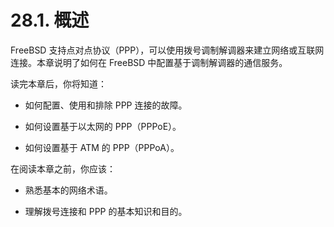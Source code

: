 # 28.1. 概述

FreeBSD 支持点对点协议（PPP），可以使用拨号调制解调器来建立网络或互联网连接。本章说明了如何在 FreeBSD 中配置基于调制解调器的通信服务。

读完本章后，你将知道：

 - 如何配置、使用和排除 PPP 连接的故障。

 - 如何设置基于以太网的 PPP（PPPoE）。

 - 如何设置基于 ATM 的 PPP（PPPoA）。

在阅读本章之前，你应该：

 - 熟悉基本的网络术语。

 - 理解拨号连接和 PPP 的基本知识和目的。

